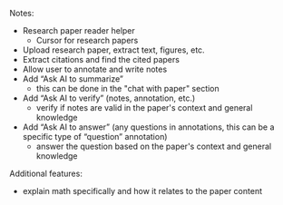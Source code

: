 Notes:
- Research paper reader helper
    - Cursor for research papers
- Upload research paper, extract text, figures, etc.
- Extract citations and find the cited papers
- Allow user to annotate and write notes
- Add “Ask AI to summarize”
    - this can be done in the "chat with paper" section
- Add “Ask AI to verify” (notes, annotation, etc.)
    - verify if notes are valid in the paper's context and general knowledge
- Add “Ask AI to answer” (any questions in annotations, this can be a specific type of “question” annotation)
    - answer the question based on the paper's context and general knowledge


Additional features:
- explain math specifically and how it relates to the paper content